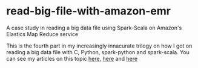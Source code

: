 # read-big-file-with-amazon-emr
A case study in reading a big data file using Spark-Scala on Amazon's Elastics Map Reduce service

This is the fourth part in my increasingly innacurate trilogy on how I got on reading a big data file with C, Python, spark-python and
spark-scala. You can see my articles on this topic <a href="https://github.com/taupirho/read-big-file-with-python">here</a>, 
 <a href="https://github.com/taupirho/read-big-file-with-spark-python">here</a> and 
 <a href="https://github.com/taupirho/read-big-file-with-spark-scala">here</a>
